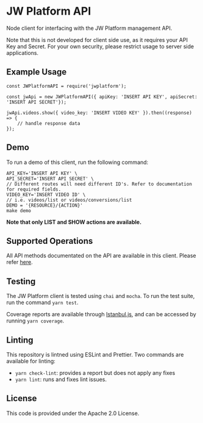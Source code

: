 # JW Platform API

Node client for interfacing with the JW Platform management API.

Note that this is not developed for client side use, as it requires your API Key and Secret. For your own security, please restrict usage to server side applications.

## Example Usage

```
const JWPlatformAPI = require('jwplatform');

const jwApi = new JWPlatformAPI({ apiKey: 'INSERT API KEY', apiSecret: 'INSERT API SECRET'});

jwApi.videos.show({ video_key: 'INSERT VIDEO KEY' }).then((response) => { 
    // handle response data 
});
```

## Demo

To run a demo of this client, run the following command:

```
API_KEY='INSERT API KEY' \
API_SECRET='INSERT API SECRET' \
// Different routes will need different ID's. Refer to documentation for required fields.
VIDEO_KEY='INSERT VIDEO ID' \
// i.e. videos/list or videos/conversions/list
DEMO = '{RESOURCE}/{ACTION}'
make demo
```

**Note that only LIST and SHOW actions are available.**

## Supported Operations

All API methods documentated on the API are available in this client. Please refer [here](https://beta-developer.jwplayer.com/jwplayer/reference).

## Testing

The JW Platform client is tested using `chai` and `mocha`. To run the test suite, run the command `yarn test`.

Coverage reports are available through [Istanbul.js](https://istanbul.js.org/), and can be accessed by running `yarn coverage`.

## Linting

This repository is lintned using ESLint and Prettier. Two commands are available for linting:

- `yarn check-lint`: provides a report but does not apply any fixes
- `yarn lint`: runs and fixes lint issues.

## License

This code is provided under the Apache 2.0 License.

